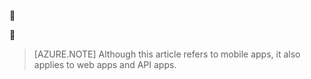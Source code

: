 <!-- not suitable for Mooncake -->


<!-- not suitable for Mooncake -->


> [AZURE.NOTE] Although this article refers to mobile apps, it also applies to web apps and API apps.
